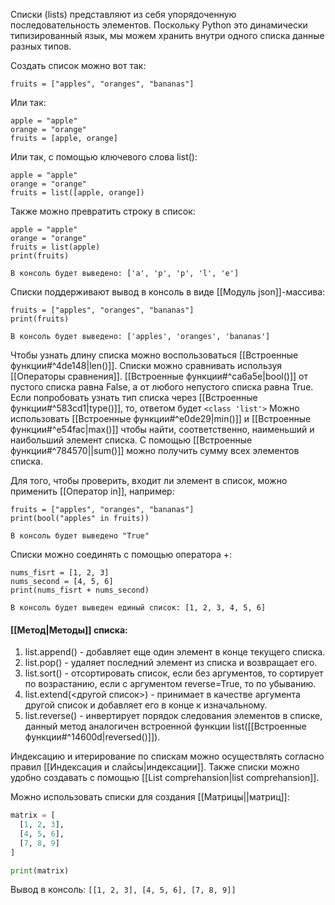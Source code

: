 Списки (lists) представляют из себя упорядоченную последовательность элементов. Поскольку Python это динамически типизированный язык, мы можем хранить внутри одного списка данные разных типов.

Создать список можно вот так:
~~~
fruits = ["apples", "oranges", "bananas"]
~~~
Или так:
~~~
apple = "apple"
orange = "orange"
fruits = [apple, orange]
~~~

Или так, с помощью ключевого слова list():
~~~
apple = "apple"
orange = "orange"
fruits = list([apple, orange])
~~~

Также можно превратить строку в список:
~~~
apple = "apple"
orange = "orange"
fruits = list(apple)
print(fruits)

В консоль будет выведено: ['a', 'p', 'p', 'l', 'e']
~~~

Списки поддерживают вывод в консоль в виде [[Модуль json]]-массива:
~~~
fruits = ["apples", "oranges", "bananas"]
print(fruits)

В консоль будет выведено: ['apples', 'oranges', 'bananas']
~~~

Чтобы узнать длину списка можно воспользоваться [[Встроенные функции#^4de148|len()]].
Списки можно сравнивать используя [[Операторы сравнения]].
[[Встроенные функции#^ca6a5e|bool()]] от пустого списка равна False, а от любого непустого списка равна True.
Если попробовать узнать тип списка через [[Встроенные функции#^583cd1|type()]], то, ответом будет ```<class 'list'>```
Можно использовать [[Встроенные функции#^e0de29|min()]] и [[Встроенные функции#^e54fac|max()]] чтобы найти, соответственно, наименьший и наибольший элемент списка. 
С помощью [[Встроенные функции#^784570||sum()]] можно получить сумму всех элементов списка.

Для того, чтобы проверить, входит ли элемент в список, можно применить [[Оператор in]], например:
~~~
fruits = ["apples", "oranges", "bananas"]
print(bool("apples" in fruits))

В консоль будет выведено "True"
~~~

Списки можно соединять с помощью оператора +:
~~~
nums_fisrt = [1, 2, 3]
nums_second = [4, 5, 6]
print(nums_fisrt + nums_second)

В консоль будет выведен единый список: [1, 2, 3, 4, 5, 6]
~~~

#### **[[Метод|Методы]] списка:**
1) list.append() - добавляет еще один элемент в конце текущего списка.
2) list.pop() - удаляет последний элемент из списка и возвращает его.
3) list.sort() - отсортировать список, если без аргументов, то сортирует по возрастанию, если с аргументом reverse=True, то по убыванию.
4) list.extend(<другой список>) - принимает в качестве аргумента другой список и добавляет его в конце к изначальному.
5) list.reverse() - инвертирует порядок следования элементов в списке, данный метод аналогичен встроенной функции list([[Встроенные функции#^14600d|reversed()]]).

Индексацию и итерирование по спискам можно осуществлять согласно правил [[Индексация и слайсы|индексации]].
Также списки можно удобно создавать с помощью [[List comprehansion|list comprehansion]].

Можно использовать списки для создания [[Матрицы||матриц]]:
```Python
matrix = [
  [1, 2, 3],
  [4, 5, 6],
  [7, 8, 9]
]

print(matrix)
```
Вывод в консоль: ```[[1, 2, 3], [4, 5, 6], [7, 8, 9]]```
